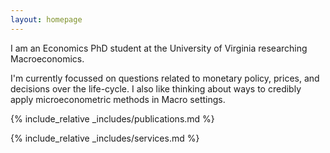 ```yaml
---
layout: homepage
---
```


I am an Economics PhD student at the University of Virginia researching Macroeconomics.

I'm currently focussed on questions related to monetary policy, prices, and decisions over the life-cycle. I also like thinking about ways to credibly apply microeconometric methods in Macro settings.


{% include_relative _includes/publications.md %}

{% include_relative _includes/services.md %}
